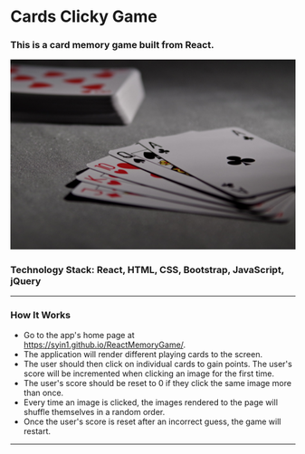 # Cards Clicky Game

### This is a card memory game built from React.

![Cards Clicky Game App](public/img/cards_readme.jpg)

### Technology Stack: React, HTML, CSS, Bootstrap, JavaScript, jQuery

---

### How It Works

- Go to the app's home page at https://syin1.github.io/ReactMemoryGame/.
- The application will render different playing cards to the screen.
- The user should then click on individual cards to gain points. The user's score will be incremented when clicking an image for the first time.
- The user's score should be reset to 0 if they click the same image more than once.
- Every time an image is clicked, the images rendered to the page will shuffle themselves in a random order.
- Once the user's score is reset after an incorrect guess, the game will restart.

---
